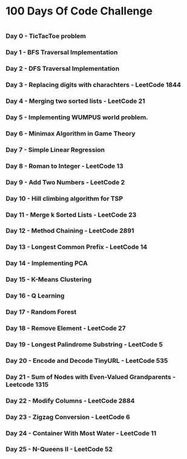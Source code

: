 # 100 Days Of Code Challenge
#
### Day 0 - TicTacToe problem
### Day 1 - BFS Traversal Implementation
### Day 2 - DFS Traversal Implementation
### Day 3 - Replacing digits with charachters - LeetCode 1844
### Day 4 - Merging two sorted lists - LeetCode 21
### Day 5 - Implementing WUMPUS world problem.
### Day 6 - Minimax Algorithm in Game Theory
### Day 7 - Simple Linear Regression
### Day 8 - Roman to Integer - LeetCode 13
### Day 9 - Add Two Numbers - LeetCode 2
### Day 10 - Hill climbing algorithm for TSP
### Day 11 - Merge k Sorted Lists - LeetCode 23
### Day 12 - Method Chaining - LeetCode 2891
### Day 13 - Longest Common Prefix - LeetCode 14
### Day 14 - Implementing PCA
### Day 15 - K-Means Clustering
### Day 16 - Q Learning
### Day 17 - Random Forest
### Day 18 - Remove Element - LeetCode 27
### Day 19 - Longest Palindrome Substring - LeetCode 5
### Day 20 - Encode and Decode TinyURL - LeetCode 535
### Day 21 - Sum of Nodes with Even-Valued Grandparents - Leetcode 1315 
### Day 22 - Modify Columns - LeetCode 2884
### Day 23 - Zigzag Conversion - LeetCode 6
### Day 24 - Container With Most Water - LeetCode 11
### Day 25 - N-Queens II - LeetCode 52
